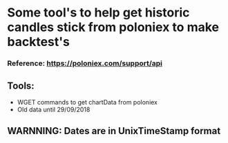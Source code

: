 # Some tool's to help get historic candles stick from poloniex to make backtest's
### Reference: https://poloniex.com/support/api

## Tools:
  * WGET commands to get chartData from poloniex 
  * Old data until 29/09/2018
## WARNNING: Dates are in UnixTimeStamp format

